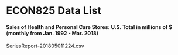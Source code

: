 # ECON825 Data List

#### Sales of Health and Personal Care Stores: U.S. Total in millions of $ (monthly from Jan. 1992 - Mar. 2018)
SeriesReport-201805011224.csv
